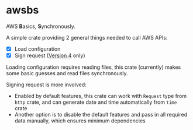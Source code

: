 # awsbs

AWS **B**asics, **S**ynchronously.

A simple crate providing 2 general things needed to call AWS APIs:

- [x] Load configuration
- [x] Sign request ([Version 4](https://docs.aws.amazon.com/general/latest/gr/signature-version-4.html) only)

Loading configuration requires reading files, this crate (currently) makes some basic guesses and read files synchronously.

Signing request is more involved:

- Enabled by default features, this crate can work with `Request` type from `http` crate, and can generate date and time automatically from `time` crate
- Another option is to disable the default features and pass in all required data manually, which ensures minimum dependencies
